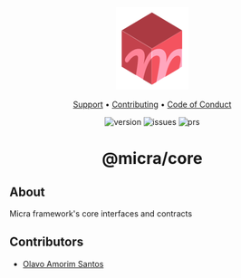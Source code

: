 <p align="center">
  <img src="https://raw.githubusercontent.com/micrajs/.github/latest/assets/micra-logo.png" />
</p>

<p align="center">
  <a href="https://github.com/micrajs/.github/blob/latest/SUPPORT.md">Support</a> •
  <a href="https://github.com/micrajs/.github/blob/latest/CONTRIBUTING.md">Contributing</a> •
  <a href="https://github.com/micrajs/.github/blob/latest/CODE_OF_CONDUCT.md">Code of Conduct</a>
</p>

<p align="center">
  <img alt="version" src="https://img.shields.io/npm/v/@micra/core?color=%23F3626C&logo=npm" />
  <img alt="issues" src="https://img.shields.io/github/issues-search/micrajs/community?color=%23F3626C&label=Issues&logo=github&query=label%3A%22Project%3A%20core%22" />
  <img alt="prs" src="https://img.shields.io/github/issues-pr/micrajs/core?color=%23F3626C&label=Pull%20requests&logo=github" />
</p>


<h1 align="center">@micra/core</h1>

## About

Micra framework's core interfaces and contracts

## Contributors

- [Olavo Amorim Santos](https://github.com/olavoasantos)
